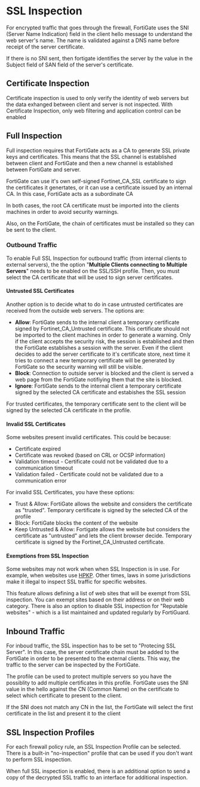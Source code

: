 # SSL Inspection

For encrypted traffic that goes through the firewall, FortiGate uses the SNI (Server Name Indication) field in the client hello message to understand the web server's name. The name is validated against a DNS name before receipt of the server certificate.&#x20;

If there is no SNI sent, then fortigate identifies the server by the value in the Subject field of SAN field of the server's certificate.

## Certificate Inspection

Certificate inspection is used to only verify the identity of web servers but the data exhanged between client and server is not inspected. With Certificate Inspection, only web filtering and application control can be enabled

## Full Inspection

Full inspection requires that FortiGate acts as a CA to generate SSL private keys and certificates. This means that the SSL channel is established between client and FortiGate and then a new channel is established between FortiGate and server.

FortiGate can use it's own self-signed Fortinet\_CA\_SSL certificate to sign the certificates it genertates, or it can use a certificate issued by an internal CA. In this case,  FortiGate acts as a subordinate CA

In both cases, the root CA certificate must be imported into the clients machines in order to avoid security warnings.

Also, on the FortiGate, the chain of certificates must be installed so they can be sent to the client.

### Outbound Traffic

To enable Full SSL Inspection for outbound traffic (from internal clients to external servers), the the option "**Multiple Clients connecting to Multiple Servers**" needs to be enabled on the SSL/SSH profile.  Then, you must select the CA certificate that will be used to sign server certificates.&#x20;

#### Untrusted SSL Certificates

Another option is to decide what to do in case untrusted certificates are received from the outside web servers. The options are:

* **Allow**: FortiGate sends to the internal client a temporary certificate signed by Fortinet\_CA\_Untrusted certificate. This certificate should not be imported to the client machines in order to generate a warning. Only if the client accepts the security risk, the session is established and then the FortiGate establishes a session with the server. Even if the client decides to add the server certificate to it's certificate store, next time it tries to connect a new temporary certificate will be generated by FortiGate so the security warning will still be visible.
* **Block**: Connection to outside server is blocked and the client is served a web page from the FortiGate notifiying them that the site is blocked.
* **Ignore**: FortiGate sends to the internal client a temporary certificate signed by the selected CA certificate and estabishes the SSL session

For trusted certificates, the temporary certificate sent to the client will be signed by the selected CA certificate in the profile.

#### Invalid SSL Certificates

Some websites present invalid certificates. This could be because:

* Certificate expired
* Certificate was revoked (based on CRL or OCSP information)
* Validation timeout - Certificate could not be validated due to a communication timeout
* Validation failed - Certificate could not be validated due to a communication error

For invalid SSL Certificates, you have these options:

* Trust & Allow: FortiGate allows the website and considers the certificate as "trusted". Temporary certificate is signed by the selected CA of the profile
* Block: FortiGate blocks the content of the website
* Keep Untrusted & Allow: Fortigate allows the website but considers the certificate as "untrusted" and lets the client browser decide. Temporary certificate is signed by the Fortinet\_CA\_Untrusted certificate.

#### Exemptions from SSL Inspection

Some websites may not work when when SSL Inspection is in use. For example, when websites use [HPKP](https://en.wikipedia.org/wiki/HTTP\_Public\_Key\_Pinning). Other times, laws in some jurisdictions make it illegal to inspect SSL traffic for specific websites.&#x20;

This feature allows defining a list of web sites that will be exempt from SSL inspection.  You can exempt sites based on their address or on their web category. There is also an option to disable SSL inspection for "Reputable websites" - which is a list maintained and updated regularly by FortiGuard.

## &#x20;Inbound Traffic

For inboud traffic, the SSL inspection has to be set to "Protecing SSL Server". In this case, the server certificate chain must be added to the FortiGate in order to be presented to the external clients. This way, the traffic to the server can be inspected by the FortiGate.&#x20;

The profile can be used to protect multiple servers so you have the possiblity to add multiple certificates in this profile. FortiGate uses the SNI value in the hello against the CN (Common Name) on the certificate to select which certificate to present to the client.&#x20;

If the SNI does not match any CN in the list, the FortiGate will select the first certificate in the list and present it to the client

## SSL Inspection Profiles

For each firewall policy rule, an SSL Inspection Profile can be selected. There is a built-in "no-inspection" profile that can be used if you don't want to perform SSL inspection.

When full SSL inspection is enabled, there is an additional option to send a copy of the decrypted SSL traffic to an interface for additional inspection.

